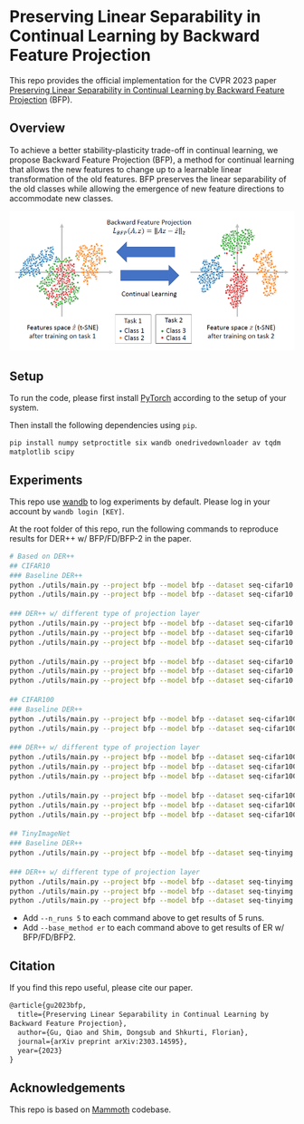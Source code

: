 # Preserving Linear Separability in Continual Learning by Backward Feature Projection

This repo provides the official implementation for the CVPR 2023 paper [Preserving Linear Separability in Continual Learning by Backward Feature Projection](https://arxiv.org/abs/2303.14595) (BFP).


## Overview

To achieve a better stability-plasticity trade-off in continual learning, we propose Backward Feature Projection (BFP), a method for continual learning that allows the new features to change up to a learnable linear transformation of the old features. BFP preserves the linear separability of the old classes while allowing the emergence of new feature directions to accommodate new classes.

![Overview image for BFP](bfp.png)

## Setup

To run the code, please first install [PyTorch](https://pytorch.org/get-started/locally/) according to the setup of your system. 

Then install the following dependencies using `pip`.

```
pip install numpy setproctitle six wandb onedrivedownloader av tqdm matplotlib scipy
```

## Experiments

This repo use [wandb](https://wandb.ai/) to log experiments by default. Please log in your account by `wandb login [KEY]`. 

At the root folder of this repo, run the following commands to reproduce results for DER++ w/ BFP/FD/BFP-2 in the paper. 

```bash
# Based on DER++
## CIFAR10
### Baseline DER++
python ./utils/main.py --project bfp --model bfp --dataset seq-cifar10 --buffer_size 200 --alpha_bfp 0 --exp_suffix derpp_bfp0
python ./utils/main.py --project bfp --model bfp --dataset seq-cifar10 --buffer_size 500 --alpha_bfp 0 --exp_suffix derpp_bfp0

### DER++ w/ different type of projection layer
python ./utils/main.py --project bfp --model bfp --dataset seq-cifar10 --buffer_size 200 --alpha_bfp 1 --proj_type 0 --final_feat --pool_dim hw --exp_suffix derpp_fd
python ./utils/main.py --project bfp --model bfp --dataset seq-cifar10 --buffer_size 200 --alpha_bfp 1 --proj_type 1 --final_feat --pool_dim hw --exp_suffix derpp_bfp
python ./utils/main.py --project bfp --model bfp --dataset seq-cifar10 --buffer_size 200 --alpha_bfp 1 --proj_type 2 --final_feat --pool_dim hw --exp_suffix derpp_bfp2

python ./utils/main.py --project bfp --model bfp --dataset seq-cifar10 --buffer_size 500 --alpha_bfp 1 --proj_type 0 --final_feat --pool_dim hw --exp_suffix derpp_fd
python ./utils/main.py --project bfp --model bfp --dataset seq-cifar10 --buffer_size 500 --alpha_bfp 1 --proj_type 1 --final_feat --pool_dim hw --exp_suffix derpp_bfp
python ./utils/main.py --project bfp --model bfp --dataset seq-cifar10 --buffer_size 500 --alpha_bfp 1 --proj_type 2 --final_feat --pool_dim hw --exp_suffix derpp_bfp2

## CIFAR100
### Baseline DER++
python ./utils/main.py --project bfp --model bfp --dataset seq-cifar100 --buffer_size 500 --alpha_bfp 0 --exp_suffix derpp_bfp0
python ./utils/main.py --project bfp --model bfp --dataset seq-cifar100 --buffer_size 2000 --alpha_bfp 0 --exp_suffix derpp_bfp0

### DER++ w/ different type of projection layer
python ./utils/main.py --project bfp --model bfp --dataset seq-cifar100 --buffer_size 500 --alpha_bfp 1 --proj_type 0 --final_feat --pool_dim hw --exp_suffix derpp_fd
python ./utils/main.py --project bfp --model bfp --dataset seq-cifar100 --buffer_size 500 --alpha_bfp 1 --proj_type 1 --final_feat --pool_dim hw --exp_suffix derpp_bfp
python ./utils/main.py --project bfp --model bfp --dataset seq-cifar100 --buffer_size 500 --alpha_bfp 1 --proj_type 2 --final_feat --pool_dim hw --exp_suffix derpp_bfp2

python ./utils/main.py --project bfp --model bfp --dataset seq-cifar100 --buffer_size 2000 --alpha_bfp 1 --proj_type 0 --final_feat --pool_dim hw --exp_suffix derpp_fd
python ./utils/main.py --project bfp --model bfp --dataset seq-cifar100 --buffer_size 2000 --alpha_bfp 1 --proj_type 1 --final_feat --pool_dim hw --exp_suffix derpp_bfp
python ./utils/main.py --project bfp --model bfp --dataset seq-cifar100 --buffer_size 2000 --alpha_bfp 1 --proj_type 2 --final_feat --pool_dim hw --exp_suffix derpp_bfp2

## TinyImageNet
### Baseline DER++
python ./utils/main.py --project bfp --model bfp --dataset seq-tinyimg --buffer_size 4000 --alpha_bfp 0 --exp_suffix derpp_bfp0

### DER++ w/ different type of projection layer
python ./utils/main.py --project bfp --model bfp --dataset seq-tinyimg --buffer_size 4000 --alpha_bfp 1 --proj_type 0 --final_feat --pool_dim hw --exp_suffix derpp_fd
python ./utils/main.py --project bfp --model bfp --dataset seq-tinyimg --buffer_size 4000 --alpha_bfp 1 --proj_type 1 --final_feat --pool_dim hw --exp_suffix derpp_bfp
python ./utils/main.py --project bfp --model bfp --dataset seq-tinyimg --buffer_size 4000 --alpha_bfp 1 --proj_type 2 --final_feat --pool_dim hw --exp_suffix derpp_bfp2
```

* Add `--n_runs 5` to each command above to get results of 5 runs.
* Add `--base_method er` to each command above to get results of ER w/ BFP/FD/BFP2. 

## Citation

If you find this repo useful, please cite our paper. 

```
@article{gu2023bfp,
  title={Preserving Linear Separability in Continual Learning by Backward Feature Projection},
  author={Gu, Qiao and Shim, Dongsub and Shkurti, Florian},
  journal={arXiv preprint arXiv:2303.14595},
  year={2023}
}
```

## Acknowledgements

This repo is based on [Mammoth](https://github.com/aimagelab/mammoth) codebase. 